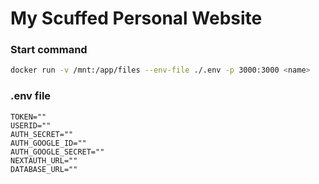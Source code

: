 # My Scuffed Personal Website

### Start command
```bash
docker run -v /mnt:/app/files --env-file ./.env -p 3000:3000 <name>
```
### .env file
```env
TOKEN=""
USERID=""
AUTH_SECRET=""
AUTH_GOOGLE_ID=""
AUTH_GOOGLE_SECRET=""
NEXTAUTH_URL=""
DATABASE_URL=""
```